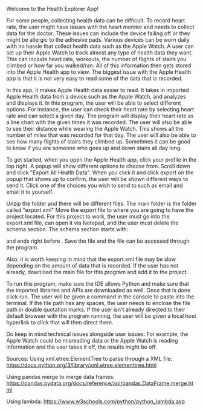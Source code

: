 Welcome to the Health Explorer App!

For some people, collecting health data can be difficult. To record heart rate, the user might have issues
with the heart monitor and needs to collect data for the doctor. 
These issues can include the device falling off or they might be allergic to the adhesive pads.
Various devices can be worn daily with no hassle that collect health data such as the Apple Watch.
A user can set up their Apple Watch to track almost any type of health data they want. 
This can include heart rate, workouts, the number of flights of stairs you climbed or how far you walked/ran. 
All of this information then gets stored into the Apple Health app to view. 
The biggest issue with the Apple Health app is that it is not very easy to read some of the data 
that is recorded.

In this app, it makes Apple Health data easier to read. 
It takes in imported Apple Health data from a device such as the Apple Watch, and analyzes and displays it. 
In this program, the user will be able to select different options. For instance, the user can check their heart rate by 
selecting heart rate and can select a given day. The program will display their heart rate as a line chart with the given times it was recorded.
The user will also be able to see their distance while wearing the Apple Watch. This shows all the number of miles that was recorded 
for that day. 
The user will also be able to see how many flights of stairs they climbed up. Sometimes it can be good to know if you are someone who goes up and down
stairs all day long. 


To get started, when you open the Apple Health app, click your profile in the top right.
A popup will show different options to choose from. Scroll down and click "Export All Health Data".
When you click it and click export on the popup that shows up to confirm, the user will be shown different ways to send it.
Click one of the choices you wish to send to such as email and email it to yourself. 

Unzip the folder and there will be different files. The main folder is the folder called "export.xml"
Move the export file to where you are going to have the project located. For this project to work, the user must 
go into the export.xml file, can open it via Notepad, and the user must delete the schema section. The schema section starts with:
<?xml version="1.0" encoding="UTF-8"?> and ends right before <HealthData local="en_US">. Save the file and the file can be accessed through the program.
Also, it is worth keeping in mind that the export.xml file may be slow depending on the amount of data that is recorded. 
If the user has not already, download the main file for this program and add it to the project.

To run this program, make sure the IDE allows Python and make sure that the imported libraries and APIs are downloaded as well. Once that is done
click run. The user will be given a command in the console to paste into the terminal. If the file path has any spaces, the user needs to enclose the 
file path in double quotation marks. If the user isn't already directed to their default browser with the program running, the user will be given a 
local host hyperlink to click that will then direct them. 

Do keep in mind technical issues alongside user issues. For example, the Apple Watch could be misreading data or the Apple Watch is reading information and the user takes it off, the 
results might be off. 


Sources:
Using xml.etree.ElementTree to parse through a XML file:
https://docs.python.org/3/library/xml.etree.elementtree.html

Using pandas merge to merge data frames:
https://pandas.pydata.org/docs/reference/api/pandas.DataFrame.merge.html

Using lambda: 
https://www.w3schools.com/python/python_lambda.asp
